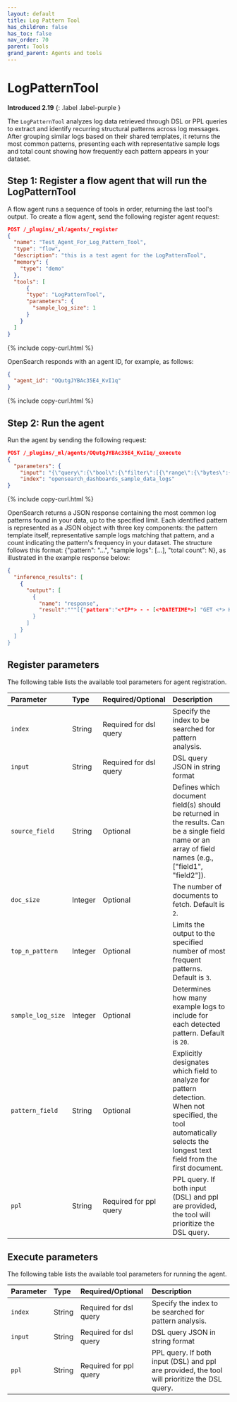 ```yaml
---
layout: default
title: Log Pattern Tool
has_children: false
has_toc: false
nav_order: 70
parent: Tools
grand_parent: Agents and tools
---
```


<!-- vale off -->
# LogPatternTool
**Introduced 2.19**
{: .label .label-purple }
<!-- vale on -->

The `LogPatternTool` analyzes log data retrieved through DSL or PPL queries to extract and identify recurring structural patterns across log messages. After grouping similar logs based on their shared templates, it returns the most common patterns, presenting each with representative sample logs and total count showing how frequently each pattern appears in your dataset.

## Step 1: Register a flow agent that will run the LogPatternTool

A flow agent runs a sequence of tools in order, returning the last tool's output. To create a flow agent, send the following register agent request:

```json
POST /_plugins/_ml/agents/_register
{
  "name": "Test_Agent_For_Log_Pattern_Tool",
  "type": "flow",
  "description": "this is a test agent for the LogPatternTool",
  "memory": {
    "type": "demo"
  },
  "tools": [
      {
      "type": "LogPatternTool",
      "parameters": {
        "sample_log_size": 1
      }
    }
  ]
}
```
{% include copy-curl.html %}

OpenSearch responds with an agent ID, for example, as follows:

```json
{
  "agent_id": "OQutgJYBAc35E4_KvI1q"
}
```
{% include copy-curl.html %}

## Step 2: Run the agent

Run the agent by sending the following request:

```json
POST /_plugins/_ml/agents/OQutgJYBAc35E4_KvI1q/_execute
{
  "parameters": {
    "input": "{\"query\":{\"bool\":{\"filter\":[{\"range\":{\"bytes\":{\"from\":10,\"to\":null,\"include_lower\":true,\"include_upper\":true,\"boost\":1}}}],\"adjust_pure_negative\":true,\"boost\":1}}}",
    "index": "opensearch_dashboards_sample_data_logs"
}
```
{% include copy-curl.html %}

OpenSearch returns a JSON response containing the most common log patterns found in your data, up to the specified limit. Each identified pattern is represented as a JSON object with three key components: the pattern template itself, representative sample logs matching that pattern, and a count indicating the pattern's frequency in your dataset. The structure follows this format: {"pattern": "...", "sample logs": [...], "total count": N}, as illustrated in the example response below:

```json
{
  "inference_results": [
    {
      "output": [
        {
          "name": "response",
          "result":"""[{"pattern":"<*IP*> - - [<*DATETIME*>] "GET <*> HTTP/<*><*>\" 200 <*> \"-\" \"Mozilla/<*><*> (<*>; Linux <*>_<*>; rv:<*><*><*>) Gecko/<*> Firefox/<*><*><*>\"","sample logs":["223.87.60.27 - - [2018-07-22T00:39:02.912Z] \"GET /opensearch/opensearch-1.0.0.deb_1 HTTP/1.1\" 200 6219 \"-\" \"Mozilla/5.0 (X11; Linux x86_64; rv:6.0a1) Gecko/20110421 Firefox/6.0a1\""],"total count":367},{"pattern":"<*IP*> - - [<*DATETIME*>] \"GET <*> HTTP/<*><*>\" 200 <*> \"-\" \"Mozilla/<*><*> (<*>; Linux <*>) AppleWebKit/<*><*> (KHTML like Gecko) Chrome<*IP*> Safari/<*><*>\"","sample logs":["216.9.22.134 - - [2018-07-22T05:27:11.939Z] \"GET /beats/metricbeat_1 HTTP/1.1\" 200 3629 \"-\" \"Mozilla/5.0 (X11; Linux i686) AppleWebKit/534.24 (KHTML, like Gecko) Chrome/11.0.696.50 Safari/534.24\""],"total count":311},{"pattern":"<*IP*> - - [<*DATETIME*>] \"GET <*> HTTP/<*><*>\" 200 <*> \"-\" \"Mozilla/<*><*> (compatible; MSIE 6<*>; Windows NT 5<*>; <*>; .NET CLR 1<*><*>)\"","sample logs":["99.74.118.237 - - [2018-07-22T03:34:43.399Z] \"GET /beats/metricbeat/metricbeat-6.3.2-amd64.deb_1 HTTP/1.1\" 200 14113 \"-\" \"Mozilla/4.0 (compatible; MSIE 6.0; Windows NT 5.1; SV1; .NET CLR 1.1.4322)\""],"total count":269}]"""
        }
      ]
    }
  ]
}
```


## Register parameters

The following table lists the available tool parameters for agent registration.

Parameter	| Type    | Required/Optional      | Description	
:--- |:--------|:-----------------------| :---
`index` | String  | Required for dsl query | Specify the index to be searched for pattern analysis.
`input` | String  | Required for dsl query | DSL query JSON in string format
`source_field` | String  | Optional               | Defines which document field(s) should be returned in the results. Can be a single field name or an array of field names (e.g., ["field1", "field2"]).
`doc_size` | Integer | Optional               | The number of documents to fetch. Default is `2`.
`top_n_pattern` | Integer | Optional               | Limits the output to the specified number of most frequent patterns. Default is `3`.
`sample_log_size` | Integer | Optional               | Determines how many example logs to include for each detected pattern. Default is `20`.
`pattern_field` | String  | Optional               | Explicitly designates which field to analyze for pattern detection. When not specified, the tool automatically selects the longest text field from the first document.
`ppl` | String  | Required for ppl query | PPL query. If both input (DSL) and ppl are provided, the tool will prioritize the DSL query.

## Execute parameters

The following table lists the available tool parameters for running the agent.

Parameter	| Type | Required/Optional      | Description	
:--- | :--- |:-----------------------| :---
`index` | String | Required for dsl query | Specify the index to be searched for pattern analysis.
`input` | String | Required for dsl query | DSL query JSON in string format
`ppl` | String | Required for ppl query | PPL query. If both input (DSL) and ppl are provided, the tool will prioritize the DSL query.              
